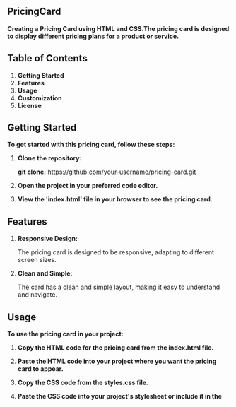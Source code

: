 ## PricingCard

**Creating a Pricing Card using HTML and CSS.The pricing card is designed to display different pricing plans for a product or service.**

## Table of Contents

1. **Getting Started**
2. **Features**
3. **Usage**
4. **Customization**
5. **License**

## Getting Started

**To get started with this pricing card, follow these steps:**

1. **Clone the repository:**

   **git clone:** https://github.com/your-username/pricing-card.git

2. **Open the project in your preferred code editor.**

3. **View the 'index.html' file in your browser to see the pricing card.**

## Features

1. **Responsive Design:**
      
      The pricing card is designed to be responsive, adapting to different screen sizes.

2. **Clean and Simple:** 

      The card has a clean and simple layout, making it easy to understand and navigate.

## Usage

**To use the pricing card in your project:**

1. **Copy the HTML code for the pricing card from the index.html file.**

2. **Paste the HTML code into your project where you want the pricing card to appear.**

3. **Copy the CSS code from the styles.css file.**

4. **Paste the CSS code into your project's stylesheet or include it in the <style> tag in the HTML file.**

## Customization

**Feel free to customize the pricing card to fit your project's branding and design requirements. You can modify the colors, fonts, and layout by updating the CSS styles in the 'styles.css' file.**

/* Example: Change background color */

**.pricing-card 
{
    background-color: #f0f0f0;
}**

/* Example: Change font color */

**.pricing-card h2 
{
    color: #333;
}**

/* Example: Customize button color */

**.pricing-card .btn 
{
    background-color: #3498db;
    color: #fff;
}**
## Github

         https://janashree2004.github.io/PricingCard/

## Output

![image](https://github.com/Janashree2004/PricingCard/assets/142415775/917ae8de-348c-4dfd-b028-a878f110e29d)



## License

**This project is licensed under the MIT License - see the LICENSE file for details.**









   
